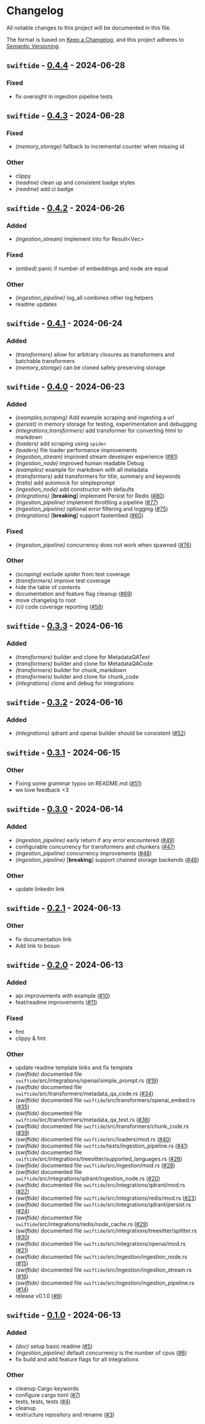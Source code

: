 # Changelog

All notable changes to this project will be documented in this file.

The format is based on [Keep a Changelog](https://keepachangelog.com/en/1.0.0/),
and this project adheres to [Semantic Versioning](https://semver.org/spec/v2.0.0.html).

## `swiftide` - [0.4.4](https://github.com/me/my-proj/compare/swiftide-v0.4.3...swiftide-v0.4.4) - 2024-06-28

### Fixed
- fix oversight in ingestion pipeline tests

## `swiftide` - [0.4.3](https://github.com/me/my-proj/compare/swiftide-v0.4.2...swiftide-v0.4.3) - 2024-06-28

### Fixed
- *(memory_storage)* fallback to incremental counter when missing id

### Other
- clippy
- *(readme)* clean up and consistent badge styles
- *(readme)* add ci badge

## `swiftide` - [0.4.2](https://github.com/me/my-proj/compare/swiftide-v0.4.1...swiftide-v0.4.2) - 2024-06-26

### Added
- *(ingestion_stream)* implement into for Result<Vec<IngestionNode>>

### Fixed
- *(embed)* panic if number of embeddings and node are equal

### Other
- *(ingestion_pipeline)* log_all combines other log helpers
- readme updates

## `swiftide` - [0.4.1](https://github.com/me/my-proj/compare/swiftide-v0.4.0...swiftide-v0.4.1) - 2024-06-24

### Added

- _(transformers)_ allow for arbitrary closures as transformers and batchable transformers
- _(memory_storage)_ can be cloned safely preserving storage

## `swiftide` - [0.4.0](https://github.com/me/my-proj/compare/swiftide-v0.3.3...swiftide-v0.4.0) - 2024-06-23

### Added

- _(examples,scraping)_ Add example scraping and ingesting a url
- _(persist)_ in memory storage for testing, experimentation and debugging
- _(integrations,transformers)_ add transformer for converting html to markdown
- _(loaders)_ add scraping using `spider`
- _(loaders)_ file loader performance improvements
- _(ingestion_stream)_ improved stream developer experience ([#81](https://github.com/bosun-ai/swiftide/pull/81))
- _(ingestion_node)_ improved human readable Debug
- _(examples)_ example for markdown with all metadata
- _(transformers)_ add transformers for title, summary and keywords
- _(traits)_ add automock for simpleprompt
- _(ingestion_node)_ add constructor with defaults
- _(integrations)_ [**breaking**] implement Persist for Redis ([#80](https://github.com/bosun-ai/swiftide/pull/80))
- _(ingestion_pipeline)_ implement throttling a pipeline ([#77](https://github.com/bosun-ai/swiftide/pull/77))
- _(ingestion_pipeline)_ optional error filtering and logging ([#75](https://github.com/bosun-ai/swiftide/pull/75))
- _(integrations)_ [**breaking**] support fastembed ([#60](https://github.com/bosun-ai/swiftide/pull/60))

### Fixed

- _(ingestion_pipeline)_ concurrency does not work when spawned ([#76](https://github.com/bosun-ai/swiftide/pull/76))

### Other

- _(scraping)_ exclude spider from test coverage
- _(transformers)_ improve test coverage
- hide the table of contents
- documentation and feature flag cleanup ([#69](https://github.com/bosun-ai/swiftide/pull/69))
- move changelog to root
- _(ci)_ code coverage reporting ([#58](https://github.com/bosun-ai/swiftide/pull/58))

## `swiftide` - [0.3.3](https://github.com/bosun-ai/swiftide/compare/swiftide-v0.3.2...swiftide-v0.3.3) - 2024-06-16

### Added

- _(transformers)_ builder and clone for MetadataQAText
- _(transformers)_ builder and clone for MetadataQACode
- _(transformers)_ builder for chunk_markdown
- _(transformers)_ builder and clone for chunk_code
- _(integrations)_ clone and debug for integrations

## `swiftide` - [0.3.2](https://github.com/bosun-ai/swiftide/compare/swiftide-v0.3.1...swiftide-v0.3.2) - 2024-06-16

### Added

- _(integrations)_ qdrant and openai builder should be consistent ([#52](https://github.com/bosun-ai/swiftide/pull/52))

## `swiftide` - [0.3.1](https://github.com/bosun-ai/swiftide/compare/swiftide-v0.3.0...swiftide-v0.3.1) - 2024-06-15

### Other

- Fixing some grammar typos on README.md ([#51](https://github.com/bosun-ai/swiftide/pull/51))
- we love feedback <3

## `swiftide` - [0.3.0](https://github.com/bosun-ai/swiftide/compare/swiftide-v0.2.1...swiftide-v0.3.0) - 2024-06-14

### Added

- _(ingestion_pipeline)_ early return if any error encountered ([#49](https://github.com/bosun-ai/swiftide/pull/49))
- configurable concurrency for transformers and chunkers ([#47](https://github.com/bosun-ai/swiftide/pull/47))
- _(ingestion_pipeline)_ concurrency improvements ([#48](https://github.com/bosun-ai/swiftide/pull/48))
- _(ingestion_pipeline)_ [**breaking**] support chained storage backends ([#46](https://github.com/bosun-ai/swiftide/pull/46))

### Other

- update linkedin link

## `swiftide` - [0.2.1](https://github.com/bosun-ai/swiftide/compare/swiftide-v0.2.0...swiftide-v0.2.1) - 2024-06-13

### Other

- fix documentation link
- Add link to bosun

## `swiftide` - [0.2.0](https://github.com/bosun-ai/swiftide/compare/swiftide-v0.1.0...swiftide-v0.2.0) - 2024-06-13

### Added

- api improvements with example ([#10](https://github.com/bosun-ai/swiftide/pull/10))
- feat/readme improvements ([#11](https://github.com/bosun-ai/swiftide/pull/11))

### Fixed

- fmt
- clippy & fmt

### Other

- update readme template links and fix template
- _(swiftide)_ documented file `swiftide`/src/integrations/openai/simple_prompt.rs ([#19](https://github.com/bosun-ai/swiftide/pull/19))
- _(swiftide)_ documented file `swiftide`/src/transformers/metadata_qa_code.rs ([#34](https://github.com/bosun-ai/swiftide/pull/34))
- _(swiftide)_ documented file `swiftide`/src/transformers/openai_embed.rs ([#35](https://github.com/bosun-ai/swiftide/pull/35))
- _(swiftide)_ documented file `swiftide`/src/transformers/metadata_qa_text.rs ([#36](https://github.com/bosun-ai/swiftide/pull/36))
- _(swiftide)_ documented file `swiftide`/src/transformers/chunk_code.rs ([#39](https://github.com/bosun-ai/swiftide/pull/39))
- _(swiftide)_ documented file `swiftide`/src/loaders/mod.rs ([#40](https://github.com/bosun-ai/swiftide/pull/40))
- _(swiftide)_ documented file `swiftide`/tests/ingestion_pipeline.rs ([#41](https://github.com/bosun-ai/swiftide/pull/41))
- _(swiftide)_ documented file `swiftide`/src/integrations/treesitter/supported_languages.rs ([#26](https://github.com/bosun-ai/swiftide/pull/26))
- _(swiftide)_ documented file `swiftide`/src/ingestion/mod.rs ([#28](https://github.com/bosun-ai/swiftide/pull/28))
- _(swiftide)_ documented file `swiftide`/src/integrations/qdrant/ingestion_node.rs ([#20](https://github.com/bosun-ai/swiftide/pull/20))
- _(swiftide)_ documented file `swiftide`/src/integrations/qdrant/mod.rs ([#22](https://github.com/bosun-ai/swiftide/pull/22))
- _(swiftide)_ documented file `swiftide`/src/integrations/redis/mod.rs ([#23](https://github.com/bosun-ai/swiftide/pull/23))
- _(swiftide)_ documented file `swiftide`/src/integrations/qdrant/persist.rs ([#24](https://github.com/bosun-ai/swiftide/pull/24))
- _(swiftide)_ documented file `swiftide`/src/integrations/redis/node_cache.rs ([#29](https://github.com/bosun-ai/swiftide/pull/29))
- _(swiftide)_ documented file `swiftide`/src/integrations/treesitter/splitter.rs ([#30](https://github.com/bosun-ai/swiftide/pull/30))
- _(swiftide)_ documented file `swiftide`/src/integrations/openai/mod.rs ([#21](https://github.com/bosun-ai/swiftide/pull/21))
- _(swiftide)_ documented file `swiftide`/src/ingestion/ingestion_node.rs ([#15](https://github.com/bosun-ai/swiftide/pull/15))
- _(swiftide)_ documented file `swiftide`/src/ingestion/ingestion_stream.rs ([#16](https://github.com/bosun-ai/swiftide/pull/16))
- _(swiftide)_ documented file `swiftide`/src/ingestion/ingestion_pipeline.rs ([#14](https://github.com/bosun-ai/swiftide/pull/14))
- release v0.1.0 ([#8](https://github.com/bosun-ai/swiftide/pull/8))

## `swiftide` - [0.1.0](https://github.com/bosun-ai/swiftide/releases/tag/v0.1.0) - 2024-06-13

### Added

- _(doc)_ setup basic readme ([#5](https://github.com/bosun-ai/swiftide/pull/5))
- _(ingestion_pipeline)_ default concurrency is the number of cpus ([#6](https://github.com/bosun-ai/swiftide/pull/6))
- fix build and add feature flags for all integrations

### Other

- cleanup Cargo keywords
- configure cargo toml ([#7](https://github.com/bosun-ai/swiftide/pull/7))
- tests, tests, tests ([#4](https://github.com/bosun-ai/swiftide/pull/4))
- cleanup
- restructure repository and rename ([#3](https://github.com/bosun-ai/swiftide/pull/3))
